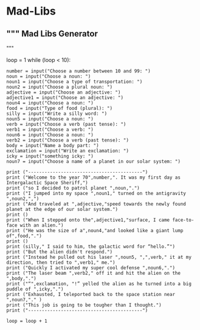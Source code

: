 # Mad-Libs

""" Mad Libs Generator
----------------------------------------
"""

loop = 1
while (loop < 10):

    number = input("Choose a number between 10 and 99: ")
    noun = input("Choose a noun: ")
    noun1 = input("Choose a type of transportation: ")
    noun2 = input("Choose a plural noun: ")
    adjective = input("Choose an adjective: ")
    adjective1 = input("Choose an adjective: ")
    noun4 = input("Choose a noun: ")
    food = input("Type of food (plural): ")
    silly = input("Write a silly word: ")
    noun5 = input("Choose a noun: ")
    verb = input("Choose a verb (past tense): ")
    verb1 = input("Choose a verb: ")
    noun6 = input("Choose a noun: ")
    verb2 = input("Choose a verb (past tense): ")
    body = input("Name a body part: ")
    exclamation = input("Write an exclamation: ")
    icky = input("something icky: ")
    noun7 = input("Choose a name of a planet in our solar system: ")

    print ("------------------------------------------")
    print ("Welcome to the year 70",number,". It was my first day as Intergalactic Space Sheriff,")
    print ("so I decided to patrol planet ",noun,".")
    print ("I jumped into my space ",noun1," turned on the antigravity ",noun2,",")
    print ("And traveled at ",adjective,"speed towards the newly found planet at the edge of our solar system.")
    print ()
    print ("When I stepped onto the",adjective1,"surface, I came face-to-face with an alien.")
    print ("He was the size of a",noun4,"and looked like a giant lump of",food,".")
    print ()
    print (silly," I said to him, the galactic word for “hello.”")
    print ("But the alien didn't respond.")
    print ("Instead he pulled out his laser ",noun5, ",",verb," it at my direction, then tried to ",verb1," me.")
    print ("Quickly I activated my super cool defense ",noun6,".")
    print ("The laser beam ",verb2," off it and hit the alien on the ",body,".")
    print ("“",exclamation, "!” yelled the alien as he turned into a big puddle of ",icky,".") 
    print ("Exhausted, I teleported back to the space station near ",noun7,"." )
    print ("This job is going to be tougher than I thought.")
    print ("------------------------------------------")

    loop = loop + 1

